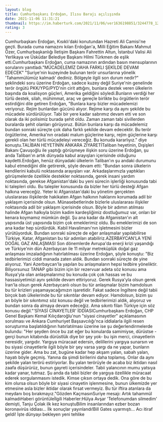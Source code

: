 ```yaml
--- 
layout: blog
title: Cumhurbaşkanı Erdoğan, Ilısu Barajı açılışında
date: 2021-11-06 11:31:21
thumbnail: https://im.haberturk.com/2021/11/06/ver1636198851/3244778_1200x627.jpg
rating: 3
---
```

Cumhurbaşkanı Erdoğan, Kısıklı'daki konutundan Hazreti Ali Camisi'ne geçti. Burada cuma namazını kılan Erdoğan'a, Milli Eğitim Bakanı Mahmut Özer, Cumhurbaşkanlığı İletişim Başkanı Fahrettin Altun, İstanbul Valisi Ali Yerlikaya ve Üsküdar Belediye Başkanı Hilmi Türkmen de eşlik etti.Cumhurbaşkanı Erdoğan, cuma namazının ardından basın mensuplarının sorularını yanıtladı."MÜCADELEMİZ DAHA FARKLI ŞEKİLDE DEVAM EDECEK" "Suriye'nin kuzeyinde bulunan terör unsurlarına yönelik 'Tahammülümüz kalmadı' dediniz. Bölgeyle ilgili son durum nedir?" şeklindeki soru üzerine Erdoğan, sadece kuzey değil Suriye'nin genelinde terör örgütü PKK/YPG/PYD'nin cirit attığını, bunlara destek veren ülkelerin başında da koalisyon güçleri, Amerika geldiğini söyledi.Bunların verdiği her türlü destek, silah, mühimmat, araç ve gereçle birlikte bu örgütlerin terör estirdiğini dile getiren Erdoğan, "Bunlara karşı bizler mücadelemizi veriyoruz. Rejim bunlardan gücünü alıyor. Rejime karşı da aynı şekilde bu mücadele sürdürülüyor. Tabi bir yere kadar sabrımız devam etti ve son olarak da iki polisimiz burada şehit oldu. Zaman zaman tabi sivillerden buralarda şehit olanları görüyoruz. Bütün bunlara karşı da mücadelemiz bundan sonraki süreçte çok daha farklı şekilde devam edecektir. Bu terör örgütlerine, Amerika'nın oradaki malum güçlerine karşı, rejim güçlerine karşı gerekli olan her türlü mücadeleyi vereceğiz. Bu konuda kararlıyız." diye konuştu.TALİBAN HEYETİNİN ANKARA ZİYARETİTaliban heyetinin, Dışişleri Bakanı Çavuşoğlu ile yaptığı görüşmeye ilişkin soru üzerine Erdoğan, şu anda Taliban'ın artık dünyada kabul arayışları içerisinde olduğunu kaydetti.Erdoğan, henüz dünyadaki ülkelerin Taliban'ın şu andaki durumunu kabul etmediğini dile getirerek, şöyle devam etti:  "Bundan sonra ülkelerin kendilerini kabulü noktasında arayışları var. Arkadaşlarımızla yaptıkları görüşmelerde özellikle destekler noktasında, gerek insani yardım noktasında, gerekse Afganistan'daki bu yeni sürecin işlerliği konusunda tabi ki talepleri oldu. Bu talepler konusunda da bizler her türlü desteği Afgan halkına vereceğiz. Yeter ki Afganistan'daki bu yönetim gerçekten uluslararası ilişkilerde hakikaten Afgan halkının haklarını korumada adil bir yaklaşım içerisinde olsun. Münasebetlerinde bizlerle uluslararası ilişkiler noktasında adil bir yaklaşım içerisinde olsun. Böyle bir adımın atılması halinde Afgan halkıyla bizim kadim kardeşliğimiz dostluğumuz var, onları bir kenara koymamız mümkün değil. Şu ana kadar da Afganistan'ın alt yapısında üst yapısında bizim çok emeklerimiz oldu. Bu emeklerimizi de son ana kadar hep sürdürdük. Kabil Havalimanı'nın işletmesini bizler yürütüyorduk. Bundan sonraki süreçte de eğer anlaşmalar yapılabilirse Türkiye, Katar, Afganistan bu tür adımları atabiliriz.AZERBAYCAN'LA YENİ DOĞAL GAZ ANLAŞMASI Son dönemlerde Avrupa'da enerji krizi yaşandığı ve Türkiye'nin dün Azerbaycan ile 11 milyar metreküplük doğal gaz anlaşması imzaladığının hatırlatılması üzerine Erdoğan, şöyle konuştu:  "Biz tedbirlerimizi ciddi manada zaten aldık. Bundan sonraki süreçte de yine alıyoruz. Yani Azerbaycan'la yapılan bu anlaşmaların hepsi tedbire yöneliktir. Biliyorsunuz TANAP gibi bizim için bir rezervuar adeta söz konusu ama Rusya'yla olan anlaşmalarımız bu konuda çok çok hassas ve bu hassasiyetimizi aynı şekilde devam ettiriyoruz. Gerek Rusya'yla olsun gerek İran'la olsun gerek Azerbaycanlı olsun bu tür anlaşmalar bizim hamdolsun bu tür krizleri yaşamayacağımızın işaretidir. Fakat sadece İngiltere değil tabii birçok batı ülkelerinde bu tür sıkıntılar devam ediyor. Hamdolsun, bizim şu an böyle bir sıkıntımız söz konusu değil ve tedbirlerimizi aldık, alıyoruz ve bundan sonra da almaya devam edeceğiz. Ama sıkıntı filan Türkiye için söz konusu değil."'SİYASİ CİNAYETLER' İDDİASICumhurbaşkanı Erdoğan, CHP Genel Başkanı Kemal Kılıçdaroğlu'nun "siyasi cinayetler" açıklamasının sorulması ve Ankara Cumhuriyet Başsavcılığı'nca iddialarla ilgili resen soruşturma başlatıldığının hatırlatılması üzerine ise şu değerlendirmelerde bulundu:  "Her şeyden önce bu zat eğer bu konularda samimiyse, dürüstse -gerçi bunun kitabında dürüstlük diye bir şey yok- bu işin merci, cinayetlerin neresidir, yargıdır. Yargıya müracaat edersin, delillerini yargıya sunarsın ve bu siyasi cinayetlerle ilgili böyle bir şey varsa yargı da ne yapar, bunların üzerine gider. Ama bu zat, bugüne kadar hep akşam yalan, sabah yalan, hayatı böyle geçmiş. Yanına da şimdi birilerini daha toplamış. Onlar da aynı şekilde yalan terörü estiriyorlar. Bu yalan terörüyle de acaba biz iktidarı nasıl zaafa düşürürüz, bunun gayreti içerisindeler. Tabii yalancının mumu yatsıya kadar yanar, tutmaz. Şu anda da tabii bizler de yargıya özellikle müracaat ederek sorgulanmasını istedik. Kimse çıksın ortaya dedik. Ona göre de bu kim olursa olsun böyle bir siyasi cinayetin işlenmesine, bunun ülkemizde yer etmesine asla bizler iktidar olarak fırsat vermeyiz. Bu tür iftira atanlara da meydanı boş bırakmayız."Gözden KaçmasınSuriye mesajı: Artık tahammül kalmadıHaberi görüntüleİlgili Haberler:Hülya Avşar 'Telefonumdan silmedim' demişti, Tanju Çolak ilk kez konuştuBilim insanlarından ezber bozan koronavirüs iddiası... İlk sonuçlar yayınlandı!Bill Gates uyarmıştı... Acı itiraf geldi! İşte dünyayı bekleyen yeni tehlike 